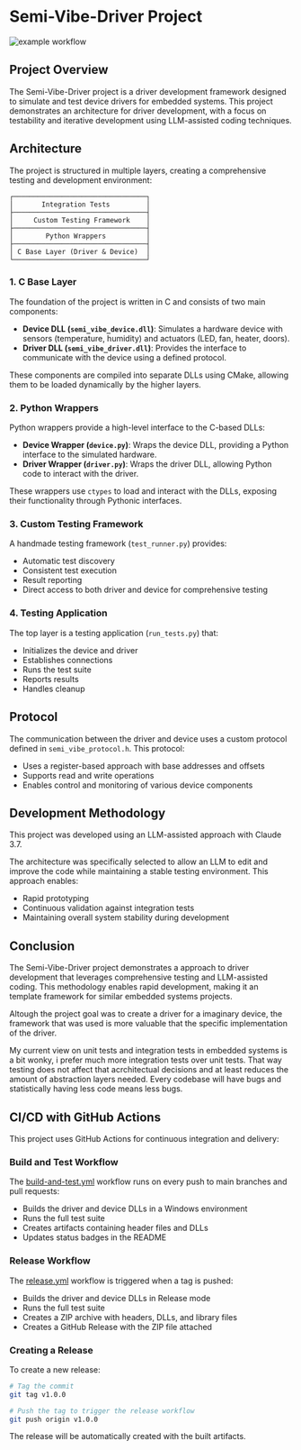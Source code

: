 # Semi-Vibe-Driver Project

![example workflow](https://github.com/oasdflkjo/semi-vibe-driver/actions/workflows/build-and-test.yml/badge.svg)

## Project Overview

The Semi-Vibe-Driver project is a driver development framework designed to simulate and test device drivers for embedded systems. This project demonstrates an architecture for driver development, with a focus on testability and iterative development using LLM-assisted coding techniques.

## Architecture

The project is structured in multiple layers, creating a comprehensive testing and development environment:

```
┌─────────────────────────────────┐
│       Integration Tests         │
├─────────────────────────────────┤
│     Custom Testing Framework    │
├─────────────────────────────────┤
│        Python Wrappers          │
├─────────────────────────────────┤
│ C Base Layer (Driver & Device)  │
└─────────────────────────────────┘
```

### 1. C Base Layer

The foundation of the project is written in C and consists of two main components:

- **Device DLL (`semi_vibe_device.dll`)**: Simulates a hardware device with sensors (temperature, humidity) and actuators (LED, fan, heater, doors).
- **Driver DLL (`semi_vibe_driver.dll`)**: Provides the interface to communicate with the device using a defined protocol.

These components are compiled into separate DLLs using CMake, allowing them to be loaded dynamically by the higher layers.

### 2. Python Wrappers

Python wrappers provide a high-level interface to the C-based DLLs:

- **Device Wrapper (`device.py`)**: Wraps the device DLL, providing a Python interface to the simulated hardware.
- **Driver Wrapper (`driver.py`)**: Wraps the driver DLL, allowing Python code to interact with the driver.

These wrappers use `ctypes` to load and interact with the DLLs, exposing their functionality through Pythonic interfaces.

### 3. Custom Testing Framework

A handmade testing framework (`test_runner.py`) provides:

- Automatic test discovery
- Consistent test execution
- Result reporting
- Direct access to both driver and device for comprehensive testing

### 4. Testing Application

The top layer is a testing application (`run_tests.py`) that:

- Initializes the device and driver
- Establishes connections
- Runs the test suite
- Reports results
- Handles cleanup

## Protocol

The communication between the driver and device uses a custom protocol defined in `semi_vibe_protocol.h`. This protocol:

- Uses a register-based approach with base addresses and offsets
- Supports read and write operations
- Enables control and monitoring of various device components

## Development Methodology

This project was developed using an LLM-assisted approach with Claude 3.7.

The architecture was specifically selected to allow an LLM to edit and improve the code while maintaining a stable testing environment. This approach enables:

- Rapid prototyping
- Continuous validation against integration tests
- Maintaining overall system stability during development

## Conclusion

The Semi-Vibe-Driver project demonstrates a approach to driver development that leverages comprehensive testing and LLM-assisted coding. This methodology enables rapid development, making it an template framework for similar embedded systems projects.

Altough the project goal was to create a driver for a imaginary device, the framework that was used is more valuable that the specific implementation of the driver. 

My current view on unit tests and integration tests in embedded systems is a bit wonky, i prefer much more integration tests over unit tests. 
That way testing does not affect that acrchitectual decisions and at least reduces the amount of abstraction layers needed. Every codebase will have bugs and statistically having less code means less bugs.

## CI/CD with GitHub Actions

This project uses GitHub Actions for continuous integration and delivery:

### Build and Test Workflow

The [build-and-test.yml](.github/workflows/build-and-test.yml) workflow runs on every push to main branches and pull requests:

- Builds the driver and device DLLs in a Windows environment
- Runs the full test suite
- Creates artifacts containing header files and DLLs
- Updates status badges in the README

### Release Workflow

The [release.yml](.github/workflows/release.yml) workflow is triggered when a tag is pushed:

- Builds the driver and device DLLs in Release mode
- Runs the full test suite
- Creates a ZIP archive with headers, DLLs, and library files
- Creates a GitHub Release with the ZIP file attached

### Creating a Release

To create a new release:

```bash
# Tag the commit
git tag v1.0.0

# Push the tag to trigger the release workflow
git push origin v1.0.0
```

The release will be automatically created with the built artifacts.


